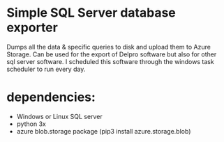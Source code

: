 # Simple SQL Server database exporter


Dumps all the data & specific queries to disk and upload them to Azure Storage. Can be used for the export of Delpro software but also for other sql server software. I scheduled this software through the windows task scheduler to run every day. 

# dependencies:
* Windows or Linux SQL server
* python 3x
* azure blob.storage package (pip3 install azure.storage.blob)
